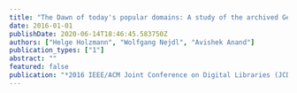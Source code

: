 ```yaml
---
title: "The Dawn of today's popular domains: A study of the archived German Web over 18 years"
date: 2016-01-01
publishDate: 2020-06-14T18:46:45.583750Z
authors: ["Helge Holzmann", "Wolfgang Nejdl", "Avishek Anand"]
publication_types: ["1"]
abstract: ""
featured: false
publication: "*2016 IEEE/ACM Joint Conference on Digital Libraries (JCDL)*"
---
```


